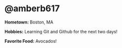 # @amberb617

**Hometown:** Boston, MA

**Hobbies:** Learning Git and Github for the next two days!

**Favorite Food:** Avocados!

